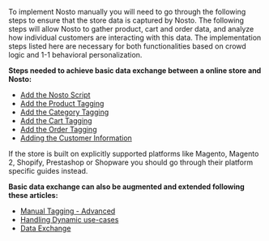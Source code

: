 
To implement Nosto manually you will need to go through the following steps to ensure that the store data is captured by Nosto. The following steps will allow Nosto to gather product, cart and order data, and analyze how individual customers are interacting with this data. The implementation steps listed here are necessary for both functionalities based on crowd logic and 1-1 behavioral personalization.

**Steps needed to achieve basic data exchange between a online store and Nosto:**

  * [Add the Nosto Script](Add-Nosto-script)
  * [Add the Product Tagging](Product-Tagging)
  * [Add the Category Tagging](Category-Tagging)
  * [Add the Cart Tagging](Cart-Tagging)
  * [Add the Order Tagging](Order-Tagging)
  * [Adding the Customer Information](Adding-the-customer-information)

If the store is built on explicitly supported platforms like Magento, Magento 2, Shopify, Prestashop or Shopware you should go through their platform specific guides instead.

**Basic data exchange can also be augmented and extended following these articles:**
  
  * [Manual Tagging - Advanced](Manual-implementation-advanced)
  * [Handling Dynamic use-cases](Handling-dynamic-use-cases)
  * [Data Exchange](Data-exchange)